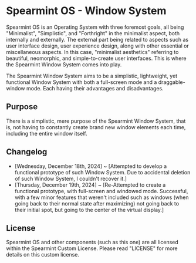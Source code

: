 # Spearmint OS - Window System
Spearmint OS is an Operating System with three foremost goals, all being "Minimalist", "Simplistic", and "Forthright" in the minimalist aspect, both internally and externally. The external part being related to aspects such as user interface design, user experience design, along with other essential or miscellaneous aspects. In this case, "minimalist aesthetics" referring to beautiful, neomorphic, and simple-to-create user interfaces. This is where the Spearmint  Window System comes into play.

The Spearmint Window System aims to be a simplistic, lightweight, yet functional Window System with both a full-screen mode and a draggable-window mode. Each having their advantages and disadvantages.

## Purpose
There is a simplistic, mere purpose of the Spearmint Window System, that is, not having to constantly create brand new window elements each time, including the entire window itself.

## Changelog
* [Wednesday, December 18th, 2024] ~ [Attempted to develop a functional prototype of such Window System. Due to accidental deletion of such Window System, I couldn't recover it.]
* [Thursday, December 19th, 2024] ~ [Re-Attempted to create a functional prototype, with full-screen and windowed mode. Successful, with a few minor features that weren't included such as windows (when going back to their normal state after maximizing) not going back to their initial spot, but going to the center of the virtual display.]

## License
Spearmint OS and other components (such as this one) are all licensed within the Spearmint Custom License. Please read "LICENSE" for more details on this custom license.
